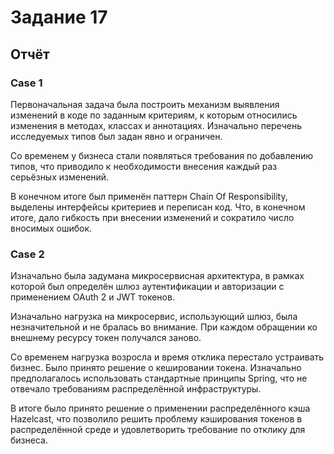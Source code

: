 # Задание 17

## Отчёт

### Case 1

Первоначальная задача была построить механизм выявления изменений в коде по заданным критериям, к которым относились
изменения в методах, классах и аннотациях. Изначально перечень исследуемых типов был задан явно и ограничен.

Со временем у бизнеса стали появляться требования по добавлению типов, что приводило к необходимости внесения каждый раз
серьёзных изменений.

В конечном итоге был применён паттерн Chain Of Responsibility, выделены интерфейсы критериев и переписан код.
Что, в конечном итоге, дало гибкость при внесении изменений и сократило число вносимых ошибок.

### Case 2

Изначально была задумана микросервисная архитектура, в рамках которой был определён шлюз аутентификации и авторизации c
применением OAuth 2 и JWT токенов.

Изначально нагрузка на микросервис, использующий шлюз, была незначительной и не бралась во внимание. При каждом
обращении ко внешнему ресурсу токен получался заново.

Со временем нагрузка возросла и время отклика перестало устраивать бизнес. Было принято решение о кешировании токена.
Изначально предполагалось использовать стандартные принципы Spring, что не отвечало требованиям распределённой
инфраструктуры.

В итоге было принято решение о применении распределённого кэша Hazelcast, что позволило решить проблему кэширования
токенов в распределённой среде и удовлетворить требование по отклику для бизнеса.
